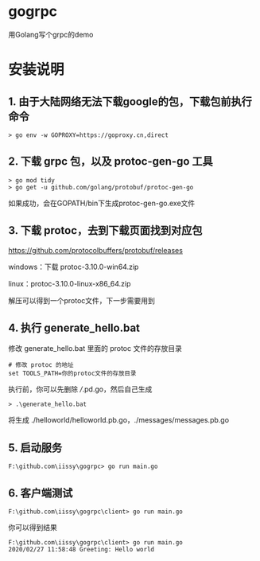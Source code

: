 # gogrpc
用Golang写个grpc的demo

# 安装说明
## 1. 由于大陆网络无法下载google的包，下载包前执行命令
```
> go env -w GOPROXY=https://goproxy.cn,direct
```
## 2. 下载 grpc 包，以及 protoc-gen-go 工具
```
> go mod tidy
> go get -u github.com/golang/protobuf/protoc-gen-go
```
如果成功，会在GOPATH/bin下生成protoc-gen-go.exe文件

## 3. 下载 protoc，去到下载页面找到对应包
https://github.com/protocolbuffers/protobuf/releases

windows：下载 protoc-3.10.0-win64.zip

linux：protoc-3.10.0-linux-x86_64.zip

解压可以得到一个protoc文件，下一步需要用到

## 4. 执行 generate_hello.bat
修改 generate_hello.bat 里面的 protoc 文件的存放目录
```
# 修改 protoc 的地址
set TOOLS_PATH=你的protoc文件的存放目录
```

执行前，你可以先删除 */*.pd.go，然后自己生成
```
> .\generate_hello.bat
```
将生成 ./helloworld/helloworld.pb.go，./messages/messages.pb.go

## 5. 启动服务
```
F:\github.com\iissy\gogrpc> go run main.go
```

## 6. 客户端测试
```
F:\github.com\iissy\gogrpc\client> go run main.go
```
你可以得到结果
```
F:\github.com\iissy\gogrpc\client> go run main.go
2020/02/27 11:58:48 Greeting: Hello world
```